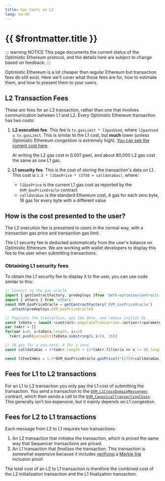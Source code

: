 ```yaml
---
title: Gas Costs on L2
lang: en-US
---
```


# {{ $frontmatter.title }}

::: warning NOTICE
This page documents the current status of the Optimistic Ethereum protocol, and the details here are subject to change based on feedback.
:::

Optimistic Ethereum is a lot cheaper than regular Ethereum but transaction fees do still exist.
Here we'll cover what those fees are for, how to estimate them, and how to present them to your users.

## L2 Transaction Fees

These are fees for an L2 transaction, rather than one that involves communication
between L1 and L2. Every Optimistic Ethereum transaction has two costs:

1. **L2 execution fee**. This fee is `tx.gasLimit * l2gasUsed`, 
   where `l2gasUsed ≤ tx.gasLimit`. This is similar to the L1 cost, but
   **much** lower (unless Optimistic Ethereum congestion is extremely high). [You 
   can see the current cost here](https://public-grafana.optimism.io/d/9hkhMxn7z/public-dashboard?orgId=1&refresh=5m).

   At writing the L2 gas cost in 0.001 gwei, and about 80,000 L2 gas cost the same 
   as one L1 gas.

2. **L1 security fee**. This is the cost of storing the transaction's data on L1.
   This cost is `1.5 * l1GasPrice * (2750 + calldataGas)`, where:

   * `l1GasPrice` is the current L1 gas cost as reported by the `OVM_GasPriceOracle`
     contract
   * `calldataGas` is the standard Ethereum cost, 4 gas for each zero byte, 16
     gas for every byte with a different value


## How is the cost presented to the user?

The L2 execution fee is presented to users in the normal way, with a transaction
gas price and transaction gas limit.

The L1 security fee is deducted automatically from the user's balance on Optimistic 
Ethereum. We are working with wallet developers to display this fee to the user when
submitting transactions.

### Obtaining L1 security fees 

To obtain the L1 security fee to display it to the user, you can use code 
similar to this:

```javascript
// Connect to the gas oracle
import { getContractFactory, predeploys }from '@eth-optimism/contracts'
import { ethers } from 'ethers'
const OVM_GasPriceOracle = getContractFactory('OVM_GasPriceOracle')
  .attach(predeploys.OVM_GasPriceOracle)

// Populate the transaction, get the data, and remove initial 0x
const txData = (await <contract>.populateTransaction.<action>(<parameters>)).data.slice(2)
var txArr = []
for(var i=0; i<txData.length; i+=2)
  txArr.push(parseInt(txData.substring(i,i+2), 16))

// 16 gas for a non-zero. 4 for a zero  
const calldataGas = 4*txArr.length + 12*txArr.filter(x => x != 0).length

const l1FeeInWei = 1.5*OVM_GasPriceOracle.gasPrice()*(2750+calldataGas)
```


## Fees for L1 to L2 transactions

For an L1 to L2 transaction you only pay the L1 cost of submitting the transaction.
You send a transaction to the [`OVM_L1CrossDomainMessenger`](https://github.com/ethereum-optimism/optimism/blob/develop/packages/contracts/contracts/optimistic-ethereum/OVM/bridge/messaging/OVM_L1CrossDomainMessenger.sol)
contract, which then sends a call to the [`OVM_CanonicalTransactionChain`](https://github.com/ethereum-optimism/optimism/blob/develop/packages/contracts/contracts/optimistic-ethereum/OVM/chain/OVM_CanonicalTransactionChain.sol).
This generally isn't *too* expensive, but it mainly depends on L1 congestion.

## Fees for L2 to L1 transactions

Each message from L2 to L1 requires two transactions:

1. An L2 transaction that *initiates* the transaction, which is priced the same way that Sequencer transactions are priced.
1. An L1 transaction that *finalizes* the transaction. This transaction is somewhat expensive because it includes [verifying](https://github.com/ethereum-optimism/optimism/blob/467d6cb6a4a35f2f8c3ea4cfa4babc619bafe7d2/packages/contracts/contracts/optimistic-ethereum/libraries/trie/Lib_MerkleTrie.sol#L73-L93) a [Merkle trie](https://eth.wiki/fundamentals/patricia-tree) inclusion proof.

The total cost of an L2 to L1 transaction is therefore the combined cost of the L2 initialization transaction and the L1 finalization transaction.